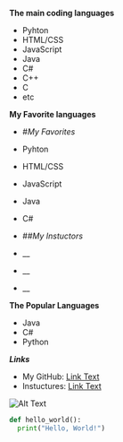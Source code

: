 **The main coding languages**
* Pyhton
* HTML/CSS
* JavaScript
* Java
* C#
* C++
* C
* etc

**My Favorite languages**
* #*My Favorites*
* Pyhton
* HTML/CSS
* JavaScript
* Java
* C#

* ##*My Instuctors*
* __
* __
* __

**The Popular Languages**
* Java
* C#
* Python


***Links***
* My GitHub: [Link Text](https://github.com/ShadowLightnin)
* Instuctures: [Link Text](https://github.com/GeorgeRay)

![Alt Text](https://images.search.yahoo.com/yhs/search;_ylt=AwrEqPEBcPBlxT8VvDQPxQt.;_ylu=Y29sbwNiZjEEcG9zAzEEdnRpZAMEc2VjA3BpdnM-?p=helldivers+2&type=fc_AC5AE6A96A2_s69_g_e_d_n0002_c999&param1=7&param2=eJwtjcsKhDAMRX8lSwWp6UOl%2BCnioqMdDa1WfOAwXz8RhizuyQnhTjR2bb%2BPElE31nRFv%2FKOiIrxOXEMHNZaJtoYFVZCKiWUNkJJZD35xP46GC%2FHtKQvxejKSiBkN61jug9YT5AosAUWtWnhU5sc3LZFf%2FtXoLOsdCN0DVmYzyUWECl4mPwQUg7DvKfFl08rPgOHe7ud%2Fi8%2FeZ46bA%3D%3D&hsimp=yhs-3971&hspart=fc&ei=UTF-8&fr=yhs-fc-3971#id=76&iurl=https%3A%2F%2Fimages.hdqwalls.com%2Fwallpapers%2Fhelldivers-a-new-hell-e3.jpg&action=click)


```python
def hello_world():
  print("Hello, World!")
